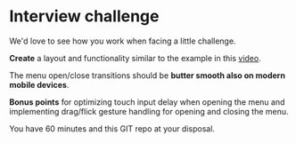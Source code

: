 Interview challenge
===

We'd love to see how you work when facing a little challenge.

**Create** a layout and functionality similar to the example in this [video](http://www.youtube.com/watch?v=L9_KTnweaxs).

The menu open/close transitions should be **butter smooth also on modern mobile devices**.

**Bonus points** for optimizing touch input delay when opening the menu and implementing drag/flick gesture handling for opening and closing the menu.

You have 60 minutes and this GIT repo at your disposal. 

